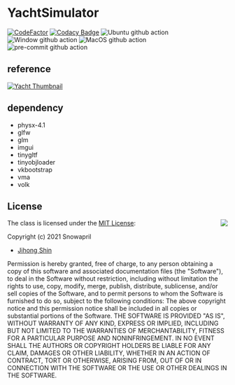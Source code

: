 # YachtSimulator

[![CodeFactor](https://www.codefactor.io/repository/github/snowapril/YachtSimulator/badge)](https://www.codefactor.io/repository/github/snowapril/YachtSimulator)
[![Codacy Badge](https://app.codacy.com/project/badge/Grade/755ac32c60cd4fdd80934f7de453838d)](https://www.codacy.com/gh/Snowapril/YachtSimulator/dashboard?utm_source=github.com&amp;utm_medium=referral&amp;utm_content=Snowapril/YachtSimulator&amp;utm_campaign=Badge_Grade)
![Ubuntu github action](https://github.com/Snowapril/YachtSimulator/actions/workflows/ubuntu.yml/badge.svg?branch=main)
![Window github action](https://github.com/Snowapril/YachtSimulator/actions/workflows/window.yml/badge.svg?branch=main)
![MacOS github action](https://github.com/Snowapril/YachtSimulator/actions/workflows/macos.yml/badge.svg?branch=main)
![pre-commit github action](https://github.com/Snowapril/YachtSimulator/actions/workflows/pre-commit.yml/badge.svg?branch=main)

## reference

[![Yacht Thumbnail](https://img.youtube.com/vi/I-DsOVUYxXw/0.jpg)](https://youtu.be/I-DsOVUYxXw?t=94 "Yacht Thumbnail")

## dependency
*   physx-4.1
*   glfw
*   glm
*   imgui
*   tinygltf
*   tinyobjloader
*   vkbootstrap
*   vma
*   volk

## License
<img align="right" src="http://opensource.org/trademarks/opensource/OSI-Approved-License-100x137.png">

The class is licensed under the [MIT License](http://opensource.org/licenses/MIT):

Copyright (c) 2021 Snowapril
*   [Jihong Shin](https://github.com/Snowapril)

Permission is hereby granted, free of charge, to any person obtaining a copy of this software and associated documentation files (the "Software"), to deal in the Software without restriction, including without limitation the rights to use, copy, modify, merge, publish, distribute, sublicense, and/or sell copies of the Software, and to permit persons to whom the Software is furnished to do so, subject to the following conditions:
The above copyright notice and this permission notice shall be included in all copies or substantial portions of the Software.
THE SOFTWARE IS PROVIDED "AS IS", WITHOUT WARRANTY OF ANY KIND, EXPRESS OR IMPLIED, INCLUDING BUT NOT LIMITED TO THE WARRANTIES OF MERCHANTABILITY, FITNESS FOR A PARTICULAR PURPOSE AND NONINFRINGEMENT. IN NO EVENT SHALL THE AUTHORS OR COPYRIGHT HOLDERS BE LIABLE FOR ANY CLAIM, DAMAGES OR OTHER LIABILITY, WHETHER IN AN ACTION OF CONTRACT, TORT OR OTHERWISE, ARISING FROM, OUT OF OR IN CONNECTION WITH THE SOFTWARE OR THE USE OR OTHER DEALINGS IN THE SOFTWARE.
